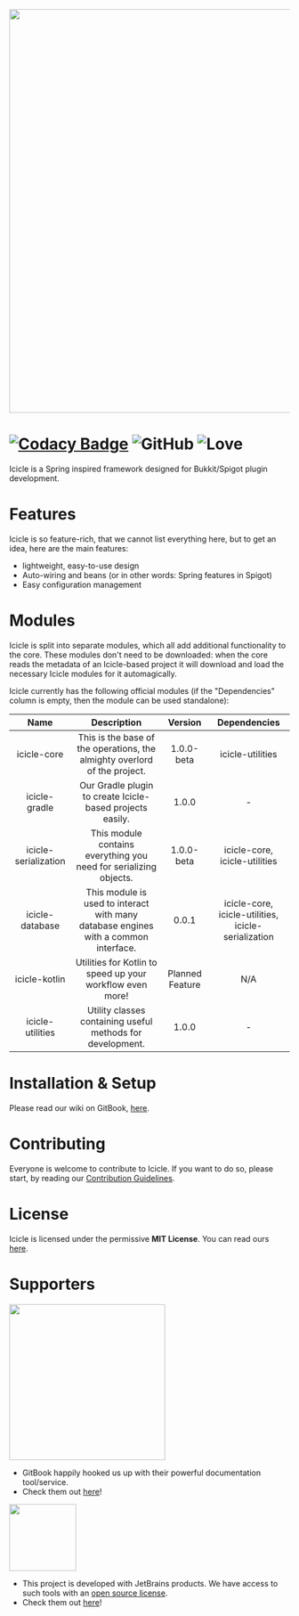 <img src="https://user-images.githubusercontent.com/36101494/111905318-4e8d5e80-8a4b-11eb-8e9c-666b3f3d49a3.png" width="725" />

# [![Codacy Badge](https://api.codacy.com/project/badge/Grade/7ac8f720a0804656af1515bb878efe1c)](https://app.codacy.com/gh/IceyLeagons/Icicle?utm_source=github.com&utm_medium=referral&utm_content=IceyLeagons/Icicle&utm_campaign=Badge_Grade) ![GitHub](https://img.shields.io/github/license/IceyLeagons/Icicle) ![Love](https://img.shields.io/badge/Made%20with-%E2%9D%A4-red)

Icicle is a Spring inspired framework designed for Bukkit/Spigot plugin development.

# Features

Icicle is so feature-rich, that we cannot list everything here, but to get an idea, here are the main features:

- lightweight, easy-to-use design 
- Auto-wiring and beans (or in other words: Spring features in Spigot)
- Easy configuration management

# Modules

Icicle is split into separate modules, which all add additional functionality to the core.
These modules don't need to be downloaded: when the core reads the metadata of an Icicle-based project it
will download and load the necessary Icicle modules for it automagically.

Icicle currently has the following official modules (if the "Dependencies" column is empty, then the module can be used standalone):

| Name | Description | Version | Dependencies |
|:----:|:-----------:|:-------:|:------------:|
| icicle-core | This is the base of the operations, the almighty overlord of the project. | 1.0.0-beta | icicle-utilities
| icicle-gradle | Our Gradle plugin to create Icicle-based projects easily. | 1.0.0 | -
| icicle-serialization | This module contains everything you need for serializing objects. | 1.0.0-beta | icicle-core, icicle-utilities
| icicle-database | This module is used to interact with many database engines with a common interface. | 0.0.1 | icicle-core, icicle-utilities, icicle-serialization
| icicle-kotlin | Utilities for Kotlin to speed up your workflow even more! | Planned Feature | N/A
| icicle-utilities | Utility classes containing useful methods for development. | 1.0.0 | - |

# Installation & Setup

Please read our wiki on GitBook, [here]().

# Contributing

Everyone is welcome to contribute to Icicle. If you want to do so, please start, by reading our [Contribution Guidelines]().

# License

Icicle is licensed under the permissive **MIT License**. You can read ours [here](https://github.com/IceyLeagons/Icicle/blob/master/LICENSE).

# Supporters

<img src="https://user-images.githubusercontent.com/36101494/110477295-47795e80-80e3-11eb-9c3e-bf57776e3680.png" width="280">

- GitBook happily hooked us up with their powerful documentation tool/service.
- Check them out [here](https://www.gitbook.com/?utm_source=content&utm_medium=trademark&utm_campaign=iceyleagons)!


<img src="https://user-images.githubusercontent.com/36101494/110478780-fd917800-80e4-11eb-9358-fcc8de4baa99.png" width="120">

- This project is developed with JetBrains products. We have access to such tools with an [open source license](https://www.jetbrains.com/community/opensource).
- Check them out [here](https://jb.gg/OpenSource)!
